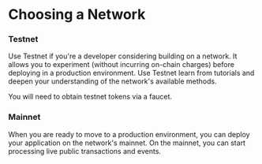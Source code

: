 # Choosing a Network

### Testnet

Use Testnet if you're a developer considering building on a network. It allows you to experiment (without incurring on-chain charges) before deploying in a production environment. Use Testnet learn from tutorials and deepen your understanding of the network's available methods.

You will need to obtain testnet tokens via a faucet.

### Mainnet

When you are ready to move to a production environment, you can deploy your application on the network's mainnet. On the mainnet, you can start processing live public transactions and events.
